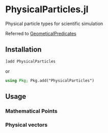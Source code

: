 # PhysicalParticles.jl

Physical particle types for scientific simulation

Referred to [GeometicalPredicates](https://github.com/JuliaGeometry/GeometricalPredicates.jl)

## Installation

```julia
]add PhysicalParticles
```

or

```julia
using Pkg; Pkg.add("PhysicalParticles")
```

## Usage

### Mathematical Points



### Physical vectors
